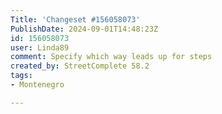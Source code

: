 ```yaml
---
Title: 'Changeset #156058073'
PublishDate: 2024-09-01T14:48:23Z
id: 156058073
user: Linda89
comment: Specify which way leads up for steps
created_by: StreetComplete 58.2
tags:
- Montenegro

---
```

